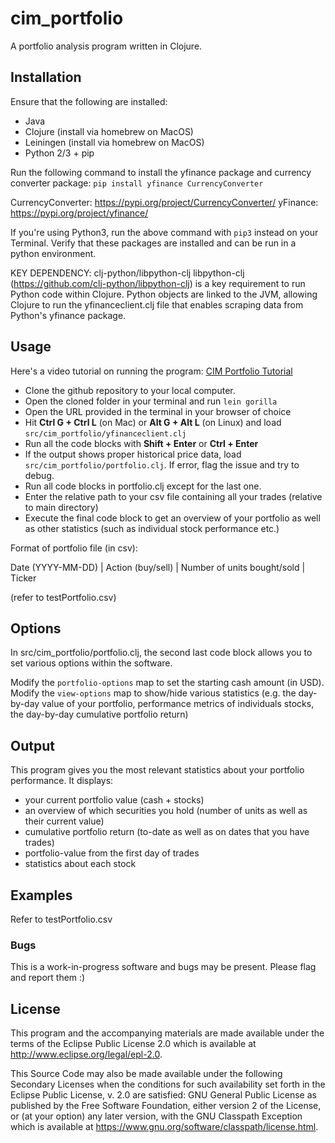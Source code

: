 # cim_portfolio

A portfolio analysis program written in Clojure.

## Installation

Ensure that the following are installed:
- Java
- Clojure (install via homebrew on MacOS)
- Leiningen (install via homebrew on MacOS)
- Python 2/3 + pip 

Run the following command to install the yfinance package and currency converter package:
`pip install yfinance CurrencyConverter`

CurrencyConverter: https://pypi.org/project/CurrencyConverter/
yFinance: https://pypi.org/project/yfinance/

If you're using Python3, run the above command with `pip3` instead on your Terminal.
Verify that these packages are installed and can be run in a python environment.

KEY DEPENDENCY: clj-python/libpython-clj
libpython-clj (https://github.com/clj-python/libpython-clj) is a key requirement to run Python code within Clojure.
Python objects are linked to the JVM, allowing Clojure to run the yfinanceclient.clj file that enables scraping data from Python's yfinance package.


## Usage

Here's a video tutorial on running the program: [CIM Portfolio Tutorial](https://youtu.be/kpxD8rUBuFk)

- Clone the github repository to your local computer.
- Open the cloned folder in your terminal and run `lein gorilla`
- Open the URL provided in the terminal in your browser of choice
- Hit **Ctrl G + Ctrl L** (on Mac) or **Alt G + Alt L** (on Linux) and load `src/cim_portfolio/yfinanceclient.clj`
- Run all the code blocks with **Shift + Enter** or **Ctrl + Enter**
- If the output shows proper historical price data, load `src/cim_portfolio/portfolio.clj`. If error, flag the issue and try to debug.
- Run all code blocks in portfolio.clj except for the last one.
- Enter the relative path to your csv file containing all your trades (relative to main directory)
- Execute the final code block to get an overview of your portfolio as well as other statistics (such as individual stock performance etc.)


Format of portfolio file (in csv):

Date (YYYY-MM-DD)   |   Action (buy/sell)   |   Number of units bought/sold    |    Ticker

(refer to testPortfolio.csv)

## Options

In src/cim_portfolio/portfolio.clj, the second last code block allows you to set various options within the software.

Modify the `portfolio-options` map to set the starting cash amount (in USD).
Modify the `view-options` map to show/hide various statistics (e.g. the day-by-day value of your portfolio, performance metrics of individuals stocks, the day-by-day cumulative portfolio return)

## Output
This program gives you the most relevant statistics about your portfolio performance.
It displays:
- your current portfolio value (cash + stocks)
- an overview of which securities you hold (number of units as well as their current value)
- cumulative portfolio return (to-date as well as on dates that you have trades)
- portfolio-value from the first day of trades
- statistics about each stock

## Examples

Refer to testPortfolio.csv

### Bugs

This is a work-in-progress software and bugs may be present. Please flag and report them :)


## License

This program and the accompanying materials are made available under the
terms of the Eclipse Public License 2.0 which is available at
http://www.eclipse.org/legal/epl-2.0.

This Source Code may also be made available under the following Secondary
Licenses when the conditions for such availability set forth in the Eclipse
Public License, v. 2.0 are satisfied: GNU General Public License as published by
the Free Software Foundation, either version 2 of the License, or (at your
option) any later version, with the GNU Classpath Exception which is available
at https://www.gnu.org/software/classpath/license.html.
